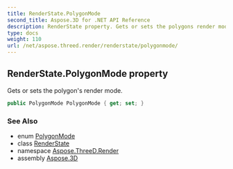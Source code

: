 ```yaml
---
title: RenderState.PolygonMode
second_title: Aspose.3D for .NET API Reference
description: RenderState property. Gets or sets the polygons render mode
type: docs
weight: 110
url: /net/aspose.threed.render/renderstate/polygonmode/
---
```

## RenderState.PolygonMode property

Gets or sets the polygon's render mode.

```csharp
public PolygonMode PolygonMode { get; set; }
```

### See Also

* enum [PolygonMode](../../polygonmode/)
* class [RenderState](../)
* namespace [Aspose.ThreeD.Render](../../../aspose.threed.render/)
* assembly [Aspose.3D](../../../)


